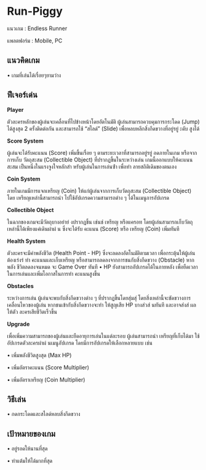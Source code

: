 # Run-Piggy

แนวเกม : Endless Runner

แพลตฟอร์ม : Mobile, PC

## **แนวคิดเกม** ##
• เกมที่เล่นได้เรื่อยๆยามว่าง

## **ฟีเจอร์เด่น** ##
**Player**

ตัวละครหลักของผู้เล่นจะเคลื่อนที่ไปข้างหน้าโดยอัตโนมัติ ผู้เล่นสามารถควบคุมการกระโดด
(Jump) ได้สูงสุด 2 ครั้งติดต่อกัน และสามารถใช้ “สไลด์” (Slide) เพื่อหลบหลีกสิ่งกีดขวางที่อยู่รยู่ ะดับ
สูงได้


**Score System**

ผู้เล่นจะได้รับคะแนน (Score) เพิ่มขึ้นเรื่อย ๆ ตามระยะเวลาที่สามารถอยู่รยู่ อดภายในเกม หรือจาก
การเก็บ วัตถุสะสม (Collectible Object) ที่ปรากฏขึ้นในระหว่างเล่น เกมนี้ออกแบบให้คะแนนสะสม
เป็นหนึ่งในแรงจูงใจหลักสํา หรับผู้เล่นในการเล่นซ้ํา เพื่อทํา ลายสถิติเดิมของตนเอง


**Coin System**

ภายในเกมมีการแจกเหรียญ (Coin) ให้แก่ผู้เล่นจากการเก็บวัตถุสะสม (Collectible Object) โดย
เหรียญเหล่านี้สามารถนํา ไปใช้อัปเกรดความสามารถต่าง ๆ ได้ในเมนูการอัปเกรด


**Collectible Object**

ในฉากของเกมจะมีวัตถุบางอย่าย่ งปรากฏขึ้น เช่นช่ เหรียญ หรือแครอท โดยผู้เล่นสามารถเก็บวัตถุ
เหล่านี้ได้เพียงแค่เดินผ่าผ่ น ซึ่งจะได้รับ คะแนน (Score) หรือ เหรียญ (Coin) เพิ่มทันที


**Health System**

ตัวละครจะมีค่าพลังชีวิต (Health Point - HP) ซึ่งจะลดลงอัตโนมัติตามเวลา เพื่อกระตุ้นให้ผู้เล่น
ต้องเร่งร่ ทํา คะแนนและเก็บเหรียญ หรือสามารถลดลงจากการชนกับสิ่งกีดขวาง (Obstacle) หากพลัง
ชีวิตลดลงจนหมด จะ Game Over ทันที
• HP ยังสามารถอัปเกรดได้ในภายหลัง เพื่อยืดเวลาในการเล่นและเพิ่มโอกาสในการทํา คะแนนสูงขึ้น


**Obstacles**

ระหว่างการเล่น ผู้เล่นจะพบกับสิ่งกีดขวางต่าง ๆ ที่ปรากฏขึ้นโดยสุ่มสุ่ โดยสิ่งเหล่านี้จะขัดขวางการ
เคลื่อนไหวของผู้เล่น หากชนเข้ากับสิ่งกีดขวางจะทํา ให้สูญเสีย HP บางส่วส่ นทันที และอาจส่งส่ ผลให้ตัว
ละครเสียชีวิตเร็วขึ้น


**Upgrade**

เพื่อเพิ่มความสามารถของผู้เล่นและยืดอายุการเล่นในแต่ละรอบ ผู้เล่นสามารถนํา เหรียญที่เก็บได้มา
ใช้อัปเกรดตัวละครผ่าผ่ นเมนูอัปเกรด โดยมีการอัปเกรดให้เลือกหลายแบบ เช่น

• เพิ่มพลังชีวิตสูงสุด (Max HP)

• เพิ่มอัตราคะแนน (Score Multiplier)

• เพิ่มอัตราเหรียญ (Coin Multiplier)

## **วิธีเล่น** ##
• กดกระโดดและสไลด์หลบสิ่งกีดขวาง

## **เป้าหมายของเกม** ##
• อยู่รอดให้นานที่สุด

• ทำแต้มให้ได้มากที่สุด
